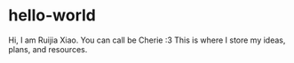 # hello-world
Hi, I am Ruijia Xiao. You can call be Cherie :3
This is where I store my ideas, plans, and resources.
